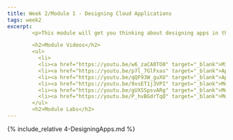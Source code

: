 ```yaml
---
title: Week 2/Module 1 - Designing Cloud Applications
tags: week2
excerpt: 
        <p>This module will get you thinking about designing apps in the cloud.  We'll cover architecting cloud applications and designing microservices.</p>

        <h2>Module Videos</h2>
        <ul>
          <li>
          <li><a href="https://youtu.be/w6_zaCA0TO0" target="_blank">Microservices [11:36]]</a></li>
          <li><a href="https://youtu.be/p7l_7GlFxas" target="_blank">App Engine Demo (1/2) [10:46]</a></li>
          <li><a href="https://youtu.be/qQF93W_guXU" target="_blank">App Engine Demo (2/2) [10:58]</a></li>
          <li><a href="https://youtu.be/9xsET1j3VPI" target="_blank">Monolithic-Microlithic Demo Pt 1 [11:31]</a></li>
          <li><a href="https://youtu.be/gUXSSpsvARg" target="_blank">Monolithic-Microlithic Demo Pt 2 [18:19]</a></li>
          <li><a href="https://youtu.be/P_hvBGdrTqQ" target="_blank">Monolithic-Microlithic Demo Pt 3 [19:01]</a></li>
        </ul>
        <h2>Module Labs</h2>
---  
```


{% include_relative 4-DesigningApps.md %}